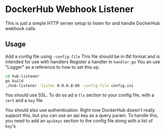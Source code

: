 # DockerHub Webhook Listener

This is just a simple HTTP server setup to listen for and handle DockerHub
webhook calls.


## Usage
Add a config file using `-config-file`
This file should be in INI format and is intended for use with handlers
Register a handler in `handler.go`
You an use "Logger" as a reference to how to set this up.

```bash
cd hub-listener
go build
./hub-listener -listen 0.0.0.0:80 -config-file config.ini
```

You should use SSL.
To do so ad a `tls` section to your config file, with a `cert` and a `key` file

You should also use authentication.
Right now DockerHub doesn't really support this, but you can use an api key as a
query param.
To handle this, you need to add an `apikeys` section to the config file along
with a list of `key`'s
